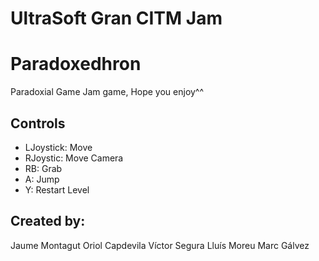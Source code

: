 # UltraSoft Gran CITM Jam

# Paradoxedhron

Paradoxial Game Jam game, Hope you enjoy^^

## Controls

- LJoystick: Move
- RJoystic: Move Camera
- RB: Grab
- A: Jump
- Y: Restart Level


## Created by:

Jaume Montagut
Oriol Capdevila
Víctor Segura
Lluís Moreu
Marc Gálvez

